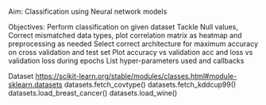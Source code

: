 Aim: Classification using Neural network models

Objectives:
  Perform classification on given dataset
  Tackle Null values, Correct mismatched data types, plot correlation matrix as heatmap and preprocessing as needed
  Select correct architecture for maximum accuracy on cross validation and test set
  Plot accuracy vs validation acc and loss vs validation loss during epochs
  List hyper-parameters used and callbacks

Dataset
  https://scikit-learn.org/stable/modules/classes.html#module-sklearn.datasets
    datasets.fetch_covtype()
    datasets.fetch_kddcup99()
    datasets.load_breast_cancer()
    datasets.load_wine()
